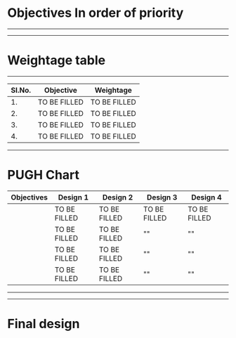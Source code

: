 # **Objectives In order of priority**

***

***
# **Weightage table**

***
|SI.No.|Objective             |Weightage             |
|------|----------------------|----------------------|
|1.    | TO BE FILLED         |TO BE FILLED          |
|2.    | TO BE FILLED         |TO BE FILLED          |
|3.    | TO BE FILLED         |TO BE FILLED          |
|4.    | TO BE FILLED         |TO BE FILLED          |
***
# **PUGH Chart**
|Objectives    |Design 1               |Design 2               |Design 3               |Design 4               |
|--------------|-----------------------|-----------------------|-----------------------|-----------------------|
|              | TO BE FILLED          |TO BE FILLED           | TO BE FILLED          |TO BE FILLED           |
|              | TO BE FILLED          |TO BE FILLED           | ""                    |    ""                 |
|              | TO BE FILLED          |TO BE FILLED           |     ""                |    ""                 |
|              | TO BE FILLED          |TO BE FILLED           |   ""                  |    ""                 |
***

***
# **Final design**
